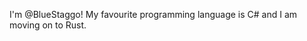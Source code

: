 I'm @BlueStaggo! My favourite programming language is C# and I am moving on to Rust.

<!---
BlueStaggo/BlueStaggo is a ✨ special ✨ repository because its `README.md` (this file) appears on your GitHub profile.
You can click the Preview link to take a look at your changes.
--->
